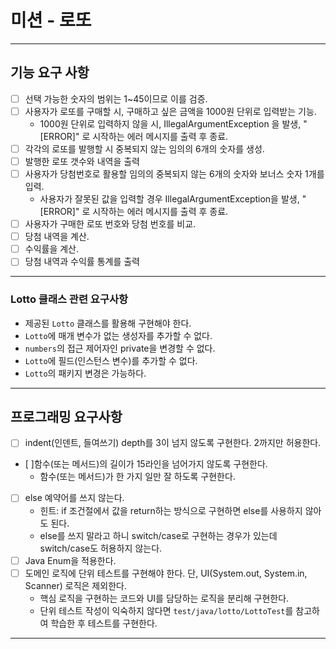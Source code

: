 # 미션 - 로또

---
## 기능 요구 사항
- [ ] 선택 가능한 숫자의 범위는 1~45이므로 이를 검증. 
- [ ] 사용자가 로또를 구매할 시, 구매하고 싶은 금액을 1000원 단위로 입력받는 기능. 
  - 1000원 단위로 입력하지 않을 시, IllegalArgumentException 을 발생, "[ERROR]" 로 시작하는 에러 메시지를 출력 후 종료.
- [ ] 각각의 로또를 발행할 시 중복되지 않는 임의의 6개의 숫자를 생성.
- [ ] 발행한 로또 갯수와 내역을 출력
- [ ] 사용자가 당첨번호로 활용할 임의의 중복되지 않는 6개의 숫자와 보너스 숫자 1개를 입력.
  -  사용자가 잘못된 값을 입력할 경우 IllegalArgumentException을 발생, "[ERROR]" 로 시작하는 에러 메시지를 출력 후 종료. 
- [ ] 사용자가 구매한 로또 번호와 당첨 번호를 비교.
- [ ] 당첨 내역을 계산.
- [ ] 수익률을 계산.
- [ ] 당첨 내역과 수익률 통계를 출력

---
### Lotto 클래스 관련 요구사항

- 제공된 `Lotto` 클래스를 활용해 구현해야 한다.
- `Lotto`에 매개 변수가 없는 생성자를 추가할 수 없다.
- `numbers`의 접근 제어자인 private을 변경할 수 없다.
- `Lotto`에 필드(인스턴스 변수)를 추가할 수 없다.
- `Lotto`의 패키지 변경은 가능하다.
---

## 프로그래밍 요구사항

- [ ] indent(인덴트, 들여쓰기) depth를 3이 넘지 않도록 구현한다. 2까지만 허용한다.
- [ ]함수(또는 메서드)의 길이가 15라인을 넘어가지 않도록 구현한다.
  - 함수(또는 메서드)가 한 가지 일만 잘 하도록 구현한다.
- [ ] else 예약어를 쓰지 않는다.
  - 힌트: if 조건절에서 값을 return하는 방식으로 구현하면 else를 사용하지 않아도 된다.
  - else를 쓰지 말라고 하니 switch/case로 구현하는 경우가 있는데 switch/case도 허용하지 않는다.
- [ ] Java Enum을 적용한다.
- [ ] 도메인 로직에 단위 테스트를 구현해야 한다. 단, UI(System.out, System.in, Scanner) 로직은 제외한다.
  - 핵심 로직을 구현하는 코드와 UI를 담당하는 로직을 분리해 구현한다.
  - 단위 테스트 작성이 익숙하지 않다면 `test/java/lotto/LottoTest`를 참고하여 학습한 후 테스트를 구현한다.

---
